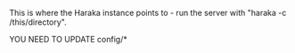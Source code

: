 This is where the Haraka instance points to - run the server with
"haraka -c /this/directory".

YOU NEED TO UPDATE config/*
